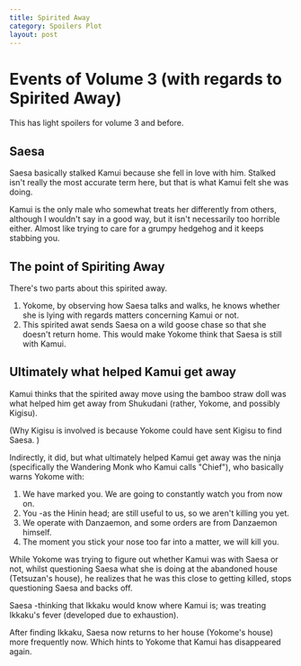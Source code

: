 ```yaml
---
title: Spirited Away
category: Spoilers Plot
layout: post
---
```


# Events of Volume 3 (with regards to Spirited Away)

This has light spoilers for volume 3 and before. 

## Saesa

Saesa basically stalked Kamui because she fell in love with him. Stalked isn't really the most accurate term here, but that is what Kamui felt she was doing. 

Kamui is the only male who somewhat treats her differently from others, although I wouldn't say in a good way, but it isn't necessarily too horrible either. Almost like trying to care for a grumpy hedgehog and it keeps stabbing you.

## The point of Spiriting Away

There's two parts about this spirited away.

1. Yokome, by observing how Saesa talks and walks, he knows whether she is lying with regards matters concerning Kamui or not. 
2. This spirited awat sends Saesa on a wild goose chase so that she doesn't return home. This would make Yokome think that Saesa is still with Kamui. 

## Ultimately what helped Kamui get away

Kamui thinks that the spirited away move using the bamboo straw doll was what helped him get away from Shukudani (rather, Yokome, and possibly Kigisu). 

(Why Kigisu is involved is because Yokome could have sent Kigisu to find Saesa. )

Indirectly, it did, but what ultimately helped Kamui get away was the ninja (specifically the Wandering Monk who Kamui calls "Chief"), who basically warns Yokome with:

1. We have marked you. We are going to constantly watch you from now on.
2. You -as the Hinin head; are still useful to us, so we aren't killing you yet.
3. We operate with Danzaemon, and some orders are from Danzaemon himself.
4. The moment you stick your nose too far into a matter, we will kill you.

While Yokome was trying to figure out whether Kamui was with Saesa or not, whilst questioning Saesa what she is doing at the abandoned house (Tetsuzan's house), he realizes that he was this close to getting killed, stops questioning Saesa and backs off. 

Saesa -thinking that Ikkaku would know where Kamui is; was treating Ikkaku's fever (developed due to exhaustion). 

After finding Ikkaku, Saesa now returns to her house (Yokome's house) more frequently now. Which hints to Yokome that Kamui has disappeared again. 